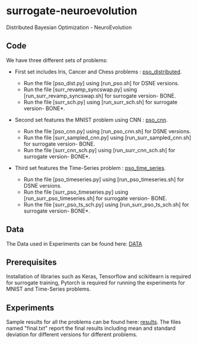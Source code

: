 # surrogate-neuroevolution
Distributed Bayesian Optimization - NeuroEvolution

## Code
We have three different sets of problems:
* First set includes Iris, Cancer and Chess problems : [pso_distributed](https://github.com/sydney-machine-learning/surrogate-neuroevolution/tree/master/pso_distributed).       
  * Run the file [pso_dist.py] using [run_pso.sh] for DSNE versions.                                                                                                          
  * Run the file [surr_revamp_syncswap.py] using [run_surr_revamp_syncswap.sh] for surrogate version- BONE.                                                                  
  * Run the file [surr_sch.py] using [run_surr_sch.sh] for surrogate version- BONE*.

* Second set features the MNIST problem using CNN : [pso_cnn](https://github.com/sydney-machine-learning/surrogate-neuroevolution/tree/master/pso_cnn).       
  * Run the file [pso_cnn.py] using [run_pso_cnn.sh] for DSNE versions.                                                                                                         
  * Run the file [surr_sampled_cnn.py] using [run_surr_sampled_cnn.sh] for surrogate version- BONE.                                                                  
  * Run the file [surr_cnn_sch.py] using [run_surr_cnn_sch.sh] for surrogate version- BONE*.
  
* Third set features the Time-Series problem : [pso_time_series](https://github.com/sydney-machine-learning/surrogate-neuroevolution/tree/master/pso_time_series).       
  * Run the file [pso_timeseries.py] using [run_pso_timeseries.sh] for DSNE versions.                                                                                          
  * Run the file [surr_pso_timeseries.py] using [run_surr_pso_timeseries.sh] for surrogate version- BONE.                                                                  
  * Run the file [surr_pso_ts_sch.py] using [run_surr_pso_ts_sch.sh] for surrogate version- BONE*.  
  
## Data
The Data used in Experiments can be found here: [DATA](https://github.com/sydney-machine-learning/surrogate-neuroevolution/tree/master/DATA)

## Prerequisites
Installation of libraries such as Keras, Tensorflow and scikitlearn is required for surrogate training, Pytorch is required for running the experiments for MNIST and Time-Series problems.

## Experiments
Sample results for all the problems can be found here: [results](https://github.com/sydney-machine-learning/surrogate-neuroevolution/tree/master/results). The files named "final.txt" report the final results including mean and standard deviation for different versions for different problems. 
